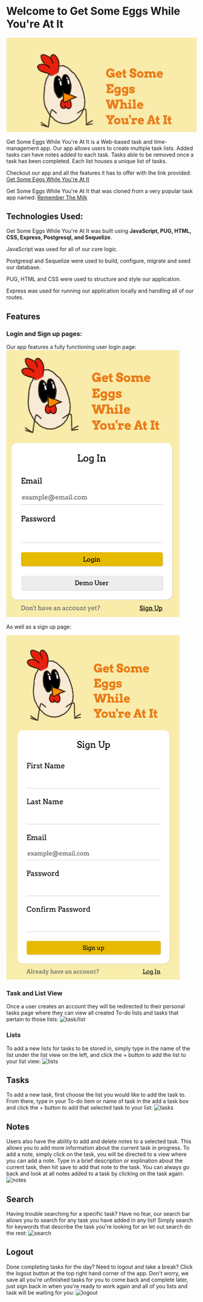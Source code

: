 # Welcome to Get Some Eggs While You're At It

![logo](/images/logo.png)

Get Some Eggs While You're At It is a Web-based task and time-management app.
Our app allows users to create multiple task lists. Added tasks can have notes added to each task. Tasks able to be removed once a task has been completed. Each list houses a unique list of tasks.

Checkout our app and all the features it has to offer with the link provided: 
[Get Some Eggs While You're At It](https://eggs-while-youre-at-it.herokuapp.com/)




Get Some Eggs While You're At It that was cloned from a very popular task app named: [Remember The Milk](https://www.rememberthemilk.com/)


## Technologies Used:

Get Some Eggs While You're At It was built using **JavaScript, PUG, HTML, CSS, Express, Postgresql, and Sequelize**. 

JavaScript was used for all of our core logic. 

Postgresql and Sequelize were used to build, configure, migrate and seed our database. 

PUG, HTML and CSS were used to structure and style our application.

Express was used for running our application locally and handling all of our routes.



## Features

### Login and Sign up pages:
Our app features a fully functioning user login page:
![login](/images/login.png)

As well as a sign up page:

![signup](/images/sign-up.png)


### Task and List View
Once a user creates an account they will be redirected to their personal tasks page where they can view all created To-do lists and tasks that pertain to those lists:
![task/list](/images/task-list.png)

### Lists

To add a new lists for tasks to be stored in, simply type in the name of the list under the list view on the left, and click the + button to add the list to your list view:
![lists](/images/lists.png)

## Tasks

To add a new task, first choose the list you would like to add the task to. From there, type in your To-do item or name of task in the add a task box and click the + button to add that selected task to your list:
![tasks](/images/tasks.png)

## Notes

Users also have the ability to add and delete notes to a selected task. This allows you to add more information about the current task in progress. To add a note, simply click on the task, you will be directed to a view where you can add a note. Type in a brief description or explination about the current task, then hit save to add that note to the task. You can always go back and look at all notes added to a task by clicking on the task again:
![notes](/images/notes.png)


## Search

Having trouble searching for a specific task? Have no fear, our search bar allows you to search for any task you have added in any list! Simply search for keywords that describe the task you're looking for an let out search do the rest:
![search](/images/search.png)

## Logout

Done completing tasks for the day? Need to logout and take a break? Click the logout button at the top right hand corner of the app. Don't worry, we save all you're unfinished tasks for you to come back and complete later, just sign back in when you're ready to work again and all of you lists and task will be waiting for you:
![logout](/images/logout.png)
